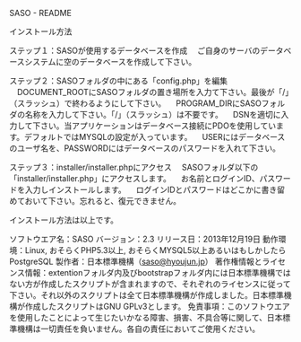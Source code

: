 SASO - README

インストール方法

ステップ１：SASOが使用するデータベースを作成
　ご自身のサーバのデータベースシステムに空のデータベースを作成して下さい。

ステップ２：SASOフォルダの中にある「config.php」を編集
　DOCUMENT_ROOTにSASOフォルダの置き場所を入力て下さい。最後が「/」（スラッシュ）で終わるようにして下さい。
　PROGRAM_DIRにSASOフォルダの名称を入力して下さい。「/」（スラッシュ）は不要です。
　DSNを適切に入力して下さい。当アプリケーションはデータベース接続にPDOを使用しています。デフォルトではMYSQLの設定が入っています。
　USERにはデータベースのユーザ名を、PASSWORDにはデータベースのパスワードを入れて下さい。

ステップ３：installer/installer.phpにアクセス
　SASOフォルダ以下の「installer/installer.php」にアクセスします。
　お名前とログインID、パスワードを入力しインストールします。
　ログインIDとパスワードはどこかに書き留めておいて下さい。忘れると、復元できません。

インストール方法は以上です。

ソフトウエア名：SASO
バージョン：2.3
リリース日：2013年12月19日
動作環境：Linux, おそらくPHP5.3以上, おそらくMYSQL5以上あるいはもしかしたらPostgreSQL
製作者：日本標準機構（saso@hyoujun.jp）
著作権情報とライセンス情報：extentionフォルダ内及びbootstrapフォルダ内には日本標準機構ではない方が作成したスクリプトが含まれますので、それぞれのライセンスに従って下さい。それ以外のスクリプトは全て日本標準機構が作成しました。日本標準機構が作成したスクリプトはGNU GPLv3とします。
免責事項：このソフトウエアを使用したことによって生じたいかなる障害、損害、不具合等に関して、日本標準機構は一切責任を負いません。各自の責任においてご使用ください。

